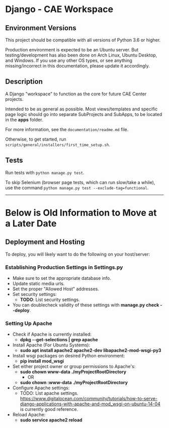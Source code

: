 # Django - CAE Workspace

## Environment Versions
This project should be compatible with all versions of Python 3.6 or higher.

Production environment is expected to be an Ubuntu server. But testing/development has also been done on Arch Linux,
Ubuntu Desktop, and Windows. If you use any other OS types, or see anything missing/incorrect in this documentation,
please update it accordingly.

## Description

A Django "workspace" to function as the core for future CAE Center projects.

Intended to be as general as possible. Most views/templates and specific page logic should go into separate SubProjects
and SubApps, to be located in the **apps** folder.

For more information, see the `documentation/readme.md` file.

Otherwise, to get started, run `scripts/general/installers/first_time_setup.sh`.


## Tests
Run tests with `python manage.py test`.

To skip Selenium (browser page tests, which can run slow/take a while), use the command
`python manage.py test --exclude-tag=functional`.

---------

# Below is Old Information to Move at a Later Date

## Deployment and Hosting

To deploy, you will likely want to do the following on your host/server:

### Establishing Production Settings in Settings.py

* Make sure to set the appropriate database info.
* Update static media urls.
* Set the proper "Allowed Host" addresses.
* Set security settings:
    * **TODO**: List security settings.
* You can doublecheck validity of these settings with **manage.py check --deploy**.

### Setting Up Apache

* Check if Apache is currently installed:
    * **dpkg --get-selections | grep apache**
* Install Apache (For Ubuntu Systems):
    * **sudo apt install apache2 apache2-dev libapache2-mod-wsgi-py3**
* Install wsgi packages on desired Python environment:
    * **pip install mod_wsgi**
* Set either project owner or group permissions to Apache's:
    * **sudo chown www-data ./myProjectRootDirectory**
        * OR
    * **sudo chown :www-data ./myProjectRootDirectory**
* Configure Apache settings:
    * TODO: List apache settings. https://www.digitalocean.com/community/tutorials/how-to-serve-django-applications-with-apache-and-mod_wsgi-on-ubuntu-14-04 is currently good reference.
* Reload Apache:
    * **sudo service apache2 reload**
